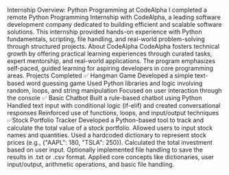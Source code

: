 Internship Overview: Python Programming at CodeAlpha
I completed a remote Python Programming Internship with CodeAlpha, a leading software development company dedicated to building efficient and scalable software solutions.
This internship provided hands-on experience with Python fundamentals, scripting, file handling, and real-world problem-solving through structured projects.
About CodeAlpha
CodeAlpha fosters technical growth by offering practical learning experiences through curated tasks, expert mentorship, and real-world applications.
The program emphasizes self-paced, guided learning for aspiring developers in core programming areas.
Projects Completed
✅ Hangman Game
Developed a simple text-based word guessing game
Used Python libraries and logic involving random, loops, and string manipulation
Focused on user interaction through the console
✅ Basic Chatbot
Built a rule-based chatbot using Python
Handled text input with conditional logic (if-elif) and created conversational responses
Reinforced use of functions, loops, and input/output techniques
✅Stock Portfolio Tracker
Developed a Python-based tool to track and calculate the total value of a stock portfolio.
Allowed users to input stock names and quantities.
Used a hardcoded dictionary to represent stock prices (e.g., {"AAPL": 180, "TSLA": 250}).
Calculated the total investment based on user input.
Optionally implemented file handling to save the results in .txt or .csv format.
Applied core concepts like dictionaries, user input/output, arithmetic operations, and basic file handling.


